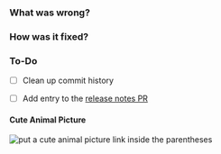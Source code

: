 ### What was wrong?



### How was it fixed?


### To-Do

[//]: # (Stay ahead of things, add list items here!)
- [ ] Clean up commit history

[//]: # (For important changes, please add a new entry to the running release notes PR)
[//]: # (You can find the current one using: https://github.com/ethereum/trinity/pulls?q=is%3Aopen+is%3Apr+label%3A%22Release+Notes%22 )
[//]: # (See: https://trinity-client.readthedocs.io/en/latest/contributing.html#pull-requests)
- [ ] Add entry to the [release notes PR](https://github.com/ethereum/trinity/pulls?q=is%3Aopen+is%3Apr+label%3A%22Release+Notes%22)

#### Cute Animal Picture

![put a cute animal picture link inside the parentheses]()
